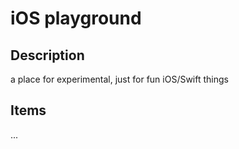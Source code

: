 # iOS playground

## Description

a place for experimental, just for fun iOS/Swift things

## Items

...
